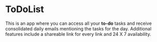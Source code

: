 # ToDoList

This is an app where you can access all your **to-do** tasks and receive consolidated daily emails mentioning the tasks for the day. Additional features include a shareable link for every link and 24 X 7 availability.